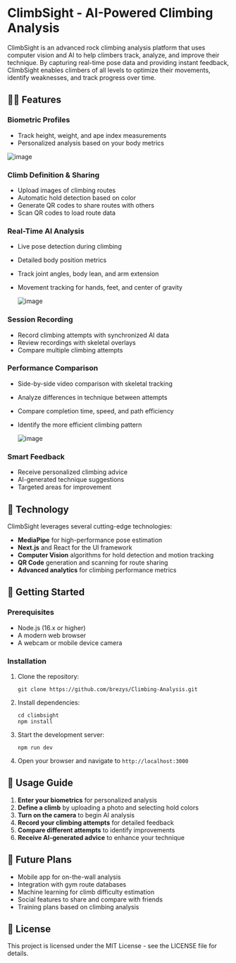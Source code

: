 # ClimbSight - AI-Powered Climbing Analysis

ClimbSight is an advanced rock climbing analysis platform that uses computer vision and AI to help climbers track, analyze, and improve their technique. By capturing real-time pose data and providing instant feedback, ClimbSight enables climbers of all levels to optimize their movements, identify weaknesses, and track progress over time.

## 🧗‍♀️ Features

### Biometric Profiles
- Track height, weight, and ape index measurements
- Personalized analysis based on your body metrics

![image](https://github.com/user-attachments/assets/0dd4735d-fc22-454b-9856-b1316852e377)

### Climb Definition & Sharing
- Upload images of climbing routes
- Automatic hold detection based on color
- Generate QR codes to share routes with others
- Scan QR codes to load route data

### Real-Time AI Analysis
- Live pose detection during climbing
- Detailed body position metrics
- Track joint angles, body lean, and arm extension
- Movement tracking for hands, feet, and center of gravity
  
  ![image](https://github.com/user-attachments/assets/bd4fc26d-5f9f-497e-bb4e-dfd6c5ca62b4)

### Session Recording
- Record climbing attempts with synchronized AI data
- Review recordings with skeletal overlays
- Compare multiple climbing attempts

### Performance Comparison
- Side-by-side video comparison with skeletal tracking
- Analyze differences in technique between attempts
- Compare completion time, speed, and path efficiency
- Identify the more efficient climbing pattern

  ![image](https://github.com/user-attachments/assets/46fa74a8-f508-42d0-8fc4-97993025c02e)

### Smart Feedback
- Receive personalized climbing advice
- AI-generated technique suggestions
- Targeted areas for improvement

## 🧩 Technology

ClimbSight leverages several cutting-edge technologies:

- **MediaPipe** for high-performance pose estimation
- **Next.js** and React for the UI framework
- **Computer Vision** algorithms for hold detection and motion tracking
- **QR Code** generation and scanning for route sharing
- **Advanced analytics** for climbing performance metrics

## 🚀 Getting Started

### Prerequisites
- Node.js (16.x or higher)
- A modern web browser
- A webcam or mobile device camera

### Installation

1. Clone the repository:
   ```
   git clone https://github.com/brezys/Climbing-Analysis.git
   ```

2. Install dependencies:
   ```
   cd climbsight
   npm install
   ```

3. Start the development server:
   ```
   npm run dev
   ```

4. Open your browser and navigate to `http://localhost:3000`

## 📱 Usage Guide

1. **Enter your biometrics** for personalized analysis
2. **Define a climb** by uploading a photo and selecting hold colors
3. **Turn on the camera** to begin AI analysis
4. **Record your climbing attempts** for detailed feedback
5. **Compare different attempts** to identify improvements
6. **Receive AI-generated advice** to enhance your technique

## 🔮 Future Plans

- Mobile app for on-the-wall analysis
- Integration with gym route databases
- Machine learning for climb difficulty estimation
- Social features to share and compare with friends
- Training plans based on climbing analysis

## 📄 License

This project is licensed under the MIT License - see the LICENSE file for details.
